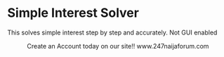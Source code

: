 # Simple Interest Solver
This solves simple interest step by step and accurately. Not GUI enabled
<center>Create an Account today on our site!! www.247naijaforum.com </center>
